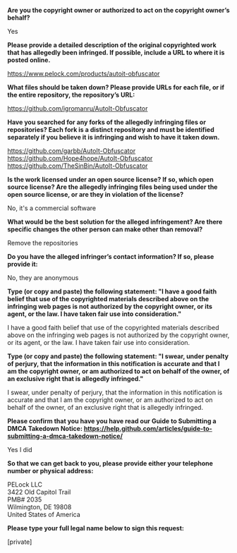 **Are you the copyright owner or authorized to act on the copyright owner’s behalf?**  

Yes

**Please provide a detailed description of the original copyrighted work that has allegedly been infringed. If possible, include a URL to where it is posted online.**  

https://www.pelock.com/products/autoit-obfuscator

**What files should be taken down? Please provide URLs for each file, or if the entire repository, the repository’s URL:**  

https://github.com/igromanru/AutoIt-Obfuscator

**Have you searched for any forks of the allegedly infringing files or repositories? Each fork is a distinct repository and must be identified separately if you believe it is infringing and wish to have it taken down.**  

https://github.com/garbb/AutoIt-Obfuscator  
https://github.com/Hope4hope/AutoIt-Obfuscator   
https://github.com/TheSinBin/AutoIt-Obfuscator  

**Is the work licensed under an open source license? If so, which open source license? Are the allegedly infringing files being used under the open source license, or are they in violation of the license?**  

No, it's a commercial software

**What would be the best solution for the alleged infringement? Are there specific changes the other person can make other than removal?**  

Remove the repositories

**Do you have the alleged infringer’s contact information? If so, please provide it:**  

No, they are anonymous

**Type (or copy and paste) the following statement: "I have a good faith belief that use of the copyrighted materials described above on the infringing web pages is not authorized by the copyright owner, or its agent, or the law. I have taken fair use into consideration."**  

I have a good faith belief that use of the copyrighted materials described above on the infringing web pages is not authorized by the copyright owner, or its agent, or the law. I have taken fair use into consideration.

**Type (or copy and paste) the following statement: "I swear, under penalty of perjury, that the information in this notification is accurate and that I am the copyright owner, or am authorized to act on behalf of the owner, of an exclusive right that is allegedly infringed."**  

I swear, under penalty of perjury, that the information in this notification is accurate and that I am the copyright owner, or am authorized to act on behalf of the owner, of an exclusive right that is allegedly infringed.

**Please confirm that you have you have read our Guide to Submitting a DMCA Takedown Notice: https://help.github.com/articles/guide-to-submitting-a-dmca-takedown-notice/**  

Yes I did

**So that we can get back to you, please provide either your telephone number or physical address:**  

PELock LLC  
3422 Old Capitol Trail  
PMB# 2035    
Wilmington, DE 19808  
United States of America  

**Please type your full legal name below to sign this request:**  

[private]
